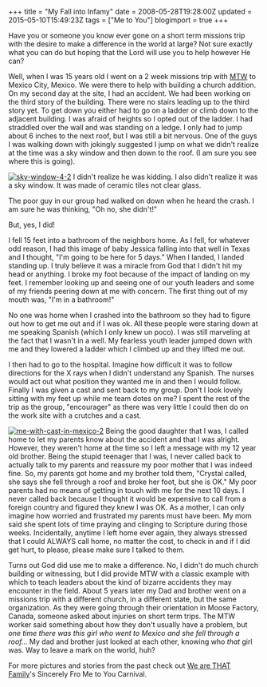 +++
title = "My Fall into Infamy"
date = 2008-05-28T19:28:00Z
updated = 2015-05-10T15:49:23Z
tags = ["Me to You"]
blogimport = true 
+++


 Have you or someone you know ever gone on a short term missions trip with the desire to make a difference in the world at large?  Not sure exactly what you can do but hoping that the Lord will use you to help however He can? 
  


Well, when I was 15 years old I went on a 2 week missions trip with [MTW](http://www.mtw.org) to Mexico City, Mexico.   We were there to help with building a church addition.    On my second day at the site, I had an accident.  We had been working on the third story of the building.  There were no stairs leading up to the third story yet.  To get down you either had to go on a ladder or climb down to the adjacent building.  I was afraid of heights so I opted out of the ladder.  I had straddled over the wall and was standing on a ledge.  I only had to jump about 6 inches to the next roof, but I was still a bit nervous.  One of the guys I was walking down with jokingly suggested I jump on what we didn't realize at the time was a sky window and then down to the roof.  (I am sure you see where this is going).
  


[![sky-window-4-2](https://latc.s3.amazonaws.com/wp-content/uploads/2008/05/sky-window-layout.jpg "sky-window-4-2")](https://latc.s3.amazonaws.com/wp-content/uploads/2008/05/sky-window-layout.jpg)
I didn't realize he was kidding.  I also didn't realize it was a sky window.  It was made of ceramic tiles not clear glass.  

The poor guy in our group had walked on down when he heard the crash.  I am sure he was thinking, "Oh no, she didn't!"  

But, yes, I did!  

I fell 15 feet into a bathroom of the neighbors home.   As I fell, for whatever odd reason, I had this image of baby Jessica falling into that well in Texas and I thought, "I'm going to be here for 5 days."  When I landed, I landed standing up. I truly believe it was a miracle from God that I didn't hit my head or anything.  I broke my foot because of the impact of landing on my feet.  I remember looking up and seeing one of our youth leaders and some of my friends peering down at me with concern.   The first thing out of my mouth was, "I'm in a bathroom!"  

No one was home when I crashed into the bathroom so they had to figure out how to get me out and if I was ok.  All these people were staring down at me speaking Spanish (which I only knew un poco).  I was still marveling at the fact that I wasn't in a well.  My fearless youth leader jumped down with me and they lowered a ladder which I climbed up and they lifted me out.  


I then had to go to the hospital.  Imagine how difficult it was to follow directions for the X rays when I didn't understand any Spanish.   The nurses would act out what position they wanted me in and then I would follow.  Finally I was given a cast and sent back to my group. Don't I look lovely sitting with my feet up while me team dotes on me?  I spent the rest of the trip as the group, "encourager" as there was very little I could then do on the work site with a crutches and a cast.
  


[![me-with-cast-in-mexico-2](https://latc.s3.amazonaws.com/wp-content/uploads/2008/05/me-with-cast-in-mexico-2-300x172.jpg "me-with-cast-in-mexico-2")](https://latc.s3.amazonaws.com/wp-content/uploads/2008/05/me-with-cast-in-mexico-2.jpg)
Being the good daughter that I was, I called home to let my parents know about the accident and that I was alright.  However, they weren't home at the time so I left a message with my 12 year old brother.  Being the stupid teenager that I was, I never called back to actually talk to my parents and reassure my poor mother that I was indeed fine.  So, my parents got home and my brother told them, "Crystal called, she says she fell through a roof and broke her foot, but she is OK."  My poor parents had no means of getting in touch with me for the next 10 days.  I never called back because I thought it would be expensive to call from a foreign country and figured they knew I was OK.   As a mother, I can only imagine how worried and frustrated my parents must have been.  My mom said she spent lots of time praying and clinging to Scripture during those weeks.  Incidentally, anytime I left home ever again, they always stressed that I could ALWAYS call home, no matter the cost, to check in and if I did get hurt, to please, please make sure I talked to them.  


Turns out God did use me to make a difference.  No, I didn't do much church building or witnessing, but I did provide MTW with a classic example with which to teach leaders about the kind of bizarre accidents they may encounter in the field.  About 5 years later my Dad and brother went on a missions trip with a different church, in a different state, but the same organization.  As they were going through their orientation in Moose Factory, Canada, someone asked about injuries on short term trips.  The MTW worker said something about how they don't usually have a problem, but _one time there was this girl who went to Mexico and she fell through a roof..._ My dad and brother just looked at each other, knowing who _that_ girl was.   Way to leave a mark on the world, huh?
  

For more pictures and stories from the past check out [We are THAT Family](http://weareTHATfamily.com)'s Sincerely Fro Me to You Carnival.
